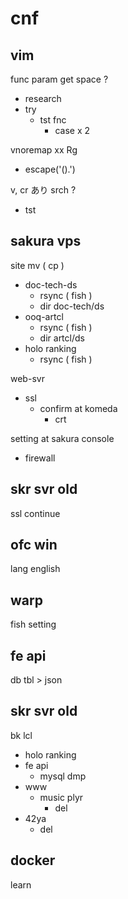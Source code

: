 
# cnf


## vim

func param get space ?
- research
- try
  - tst fnc
    - case x 2


vnoremap xx Rg
- escape('().')


v, cr あり srch ?
- tst


## sakura vps

site mv ( cp )
- doc-tech-ds
  - rsync ( fish )
  - dir doc-tech/ds
- ooq-artcl
  - rsync ( fish )
  - dir artcl/ds
- holo ranking
  - rsync ( fish )


web-svr
- ssl
  - confirm at komeda
    - crt


setting at sakura console
- firewall


## skr svr old

ssl continue


## ofc win

lang english


## warp

fish setting


## fe api

db tbl > json


## skr svr old

bk lcl
- holo ranking
- fe api
  - mysql dmp
- www
  - music plyr
    - del
- 42ya
  - del


## docker

learn



